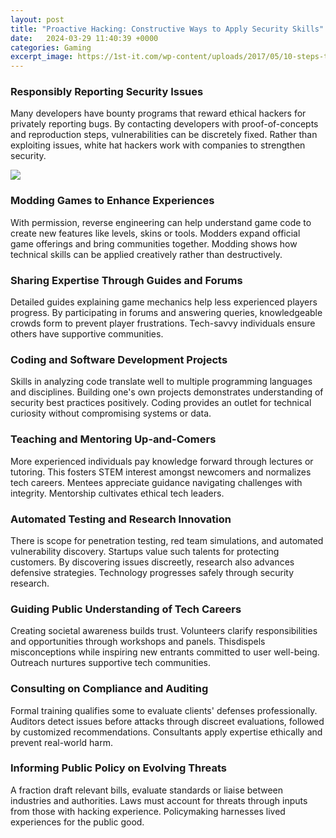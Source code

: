 ```yaml
---
layout: post
title: "Proactive Hacking: Constructive Ways to Apply Security Skills"
date:   2024-03-29 11:40:39 +0000
categories: Gaming
excerpt_image: https://1st-it.com/wp-content/uploads/2017/05/10-steps-to-cyber-security-infographic-300x200@2x.png
---
```


### Responsibly Reporting Security Issues  
Many developers have bounty programs that reward ethical hackers for privately reporting bugs. By contacting developers with proof-of-concepts and reproduction steps, vulnerabilities can be discretely fixed. Rather than exploiting issues, white hat hackers work with companies to strengthen security.

![](https://1st-it.com/wp-content/uploads/2017/05/10-steps-to-cyber-security-infographic-300x200@2x.png)
### Modding Games to Enhance Experiences
With permission, reverse engineering can help understand game code to create new features like levels, skins or tools. Modders expand official game offerings and bring communities together. Modding shows how technical skills can be applied creatively rather than destructively.
### Sharing Expertise Through Guides and Forums
Detailed guides explaining game mechanics help less experienced players progress. By participating in forums and answering queries, knowledgeable crowds form to prevent player frustrations. Tech-savvy individuals ensure others have supportive communities.
### Coding and Software Development Projects  
Skills in analyzing code translate well to multiple programming languages and disciplines. Building one's own projects demonstrates understanding of security best practices positively. Coding provides an outlet for technical curiosity without compromising systems or data.
### Teaching and Mentoring Up-and-Comers
More experienced individuals pay knowledge forward through lectures or tutoring. This fosters STEM interest amongst newcomers and normalizes tech careers. Mentees appreciate guidance navigating challenges with integrity. Mentorship cultivates ethical tech leaders.
### Automated Testing and Research Innovation
There is scope for penetration testing, red team simulations, and automated vulnerability discovery. Startups value such talents for protecting customers. By discovering issues discreetly, research also advances defensive strategies. Technology progresses safely through security research.  
### Guiding Public Understanding of Tech Careers  
Creating societal awareness builds trust. Volunteers clarify responsibilities and opportunities through workshops and panels. Thisdispels misconceptions while inspiring new entrants committed to user well-being. Outreach nurtures supportive tech communities.
### Consulting on Compliance and Auditing  
Formal training qualifies some to evaluate clients' defenses professionally. Auditors detect issues before attacks through discreet evaluations, followed by customized recommendations. Consultants apply expertise ethically and prevent real-world harm.
### Informing Public Policy on Evolving Threats
A fraction draft relevant bills, evaluate standards or liaise between industries and authorities. Laws must account for threats through inputs from those with hacking experience. Policymaking harnesses lived experiences for the public good.